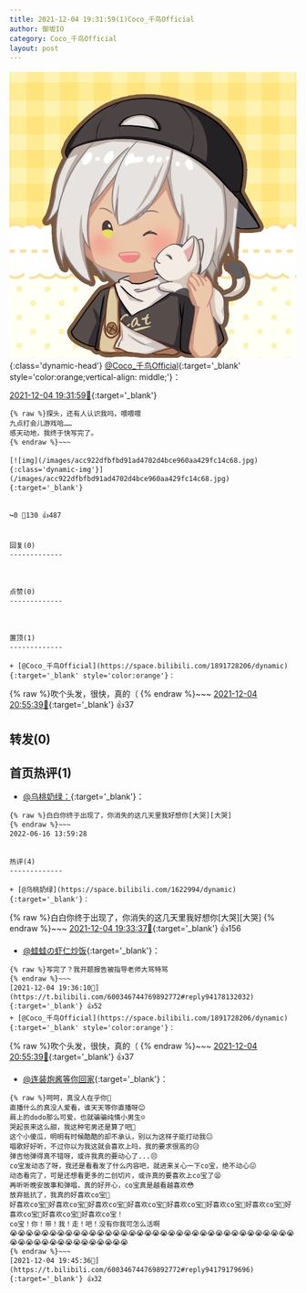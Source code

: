 ```yaml
---
title: 2021-12-04 19:31:59(1)Coco_千鸟Official
author: 御坂IO
category: Coco_千鸟Official
layout: post
---
```


![img](/images/85e485bc0dbd0cde4d15f24d7cffe9704618ad10.jpg){:class='dynamic-head'}
[@Coco_千鸟Official](https://space.bilibili.com/1891728206/dynamic){:target='_blank' style='color:orange;vertical-align: middle;'}：

[2021-12-04 19:31:59🔗](https://t.bilibili.com/600346744769892772){:target='_blank'}

~~~
{% raw %}探头，还有人认识我吗，喂喂喂
九点打会儿游戏哈……
感天动地，我终于快写完了。
{% endraw %}~~~

[![img](/images/acc922dfbfbd91ad4702d4bce960aa429fc14c68.jpg){:class='dynamic-img'}](/images/acc922dfbfbd91ad4702d4bce960aa429fc14c68.jpg){:target='_blank'}


↪️0 💬130 👍487


回复(0)
-------------



点赞(0)
-------------



置顶(1)
-------------

+ [@Coco_千鸟Official](https://space.bilibili.com/1891728206/dynamic){:target='_blank' style='color:orange'}：
~~~
{% raw %}吹个头发，很快，真的（
{% endraw %}~~~
[2021-12-04 20:55:39🔗](https://t.bilibili.com/600346744769892772#reply94186997184){:target='_blank'} 👍37


转发(0)
-------------



首页热评(1)
-------------

+ [@乌桃奶绿：](https://space.bilibili.com/1622994/dynamic){:target='_blank'}：
~~~
{% raw %}白白你终于出现了，你消失的这几天里我好想你[大哭][大哭]
{% endraw %}~~~
2022-06-16 13:59:28


热评(4)
-------------

+ [@乌桃奶绿](https://space.bilibili.com/1622994/dynamic){:target='_blank'}：
~~~
{% raw %}白白你终于出现了，你消失的这几天里我好想你[大哭][大哭]
{% endraw %}~~~
[2021-12-04 19:33:37🔗](https://t.bilibili.com/600346744769892772#reply94177810080){:target='_blank'} 👍156
+ [@蛙蛙の虾仁炒饭](https://space.bilibili.com/8160290/dynamic){:target='_blank'}：
~~~
{% raw %}写完了？我开题报告被指导老师大骂特骂
{% endraw %}~~~
[2021-12-04 19:36:10🔗](https://t.bilibili.com/600346744769892772#reply94178132032){:target='_blank'} 👍52
+ [@Coco_千鸟Official](https://space.bilibili.com/1891728206/dynamic){:target='_blank' style='color:orange'}：
~~~
{% raw %}吹个头发，很快，真的（
{% endraw %}~~~
[2021-12-04 20:55:39🔗](https://t.bilibili.com/600346744769892772#reply94186997184){:target='_blank'} 👍37
+ [@连装炮酱等你回家](https://space.bilibili.com/15653555/dynamic){:target='_blank'}：
~~~
{% raw %}呵呵，真没人在乎你🤭
直播什么的真没人爱看，谁天天等你直播呀😊
肩上的dodo那么可爱，也就骗骗纯情小男生☺️
哭起丧来这么甜，我这种宅男还是算了吧🙂
这个小傻瓜，明明有时候酷酷的却不承认，别以为这样子能打动我😐
唱歌好好听，不过你以为我这就会喜欢上吗，我的要求很高的😥
弹吉他弹得真不错呀，或许我真的要动心了...😣
co宝发动态了呀，我还是看看发了什么内容吧，就进来关心一下co宝，绝不动心😖
动态看完了，可是还想看更多的二创切片，或许真的要喜欢上co宝了😫
再听听晚安故事和弹唱，真的好开心，co宝真是越看越喜欢😳
放弃抵抗了，我真的好喜欢co宝🥰
好喜欢co宝🥰好喜欢co宝🥰好喜欢co宝🥰好喜欢co宝🥰好喜欢co宝🥰好喜欢co宝🥰好喜欢co宝🥰好喜欢co宝🥰好喜欢co宝🥰好喜欢co宝！
co宝！你！带！我！走！吧！没有你我可怎么活啊
😭😭😭😭😭😭😭😭😭😭😭😭😭😭😭😭😭😭😭😭😭😭😭😭😭😭😭😭😭😭😭😭😭😭😭😭😭😭😭😭😭😭😭😭😭😭😭😭😭😭😭
{% endraw %}~~~
[2021-12-04 19:45:36🔗](https://t.bilibili.com/600346744769892772#reply94179179696){:target='_blank'} 👍32


